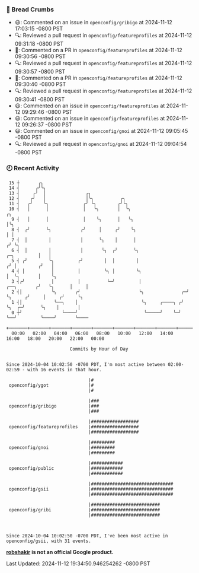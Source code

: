 ### 🍞 Bread Crumbs

 * 😃: Commented on an issue in `openconfig/gribigo` at 2024-11-12 17:03:15 -0800 PST
 * 🔍: Reviewed a pull request in  `openconfig/featureprofiles` at 2024-11-12 09:31:18 -0800 PST
 * 💬: Commented on a PR in  `openconfig/featureprofiles` at 2024-11-12 09:30:56 -0800 PST
 * 🔍: Reviewed a pull request in  `openconfig/featureprofiles` at 2024-11-12 09:30:57 -0800 PST
 * 💬: Commented on a PR in  `openconfig/featureprofiles` at 2024-11-12 09:30:40 -0800 PST
 * 🔍: Reviewed a pull request in  `openconfig/featureprofiles` at 2024-11-12 09:30:41 -0800 PST
 * 😃: Commented on an issue in `openconfig/featureprofiles` at 2024-11-12 09:29:46 -0800 PST
 * 😃: Commented on an issue in `openconfig/featureprofiles` at 2024-11-12 09:26:37 -0800 PST
 * 😃: Commented on an issue in `openconfig/gnoi` at 2024-11-12 09:05:45 -0800 PST
 * 🔍: Reviewed a pull request in  `openconfig/gnoi` at 2024-11-12 09:04:54 -0800 PST

### 🕘 Recent Activity
```
 15 ┼       ╭╮
 14 ┤      ╭╯╰╮
 13 ┤     ╭╯  │               ╭╮
 12 ┤    ╭╯   │               │╰╮          ╭╮
 11 ┤   ╭╯    ╰╮             ╭╯ ╰╮        ╭╯╰╮
 10 ┤   │      │             │   ╰╮       │  ╰╮                                               ╭╮
  9 ┤   │      │             │    ╰╮      │   ╰╮                                              │╰╮
  8 ┤  ╭╯      ╰╮           ╭╯     │     ╭╯    ╰╮                                             │ │
  7 ┤  │        │           │      ╰╮    │      │                                            ╭╯ ╰╮
  6 ┤  │        │           │       ╰╮  ╭╯      ╰╮                               ╭─╮         │   │
  5 ┤ ╭╯        ╰╮         ╭╯        │  │        │                              ╭╯ │        ╭╯   │
  4 ┤ │          │         │         ╰╮ │        ╰╮                             │  ╰╮       │    ╰╮
  3 ┤╭╯          │         │          ╰─╯         │                 ╭──╮       ╭╯   ╰╮      │     │
  2 ┤│           ╰╮       ╭╯                      ╰╮              ╭─╯  ╰╮     ╭╯     │     ╭╯     ╰╮
  1 ┤│            ╰──╮    │                        ╰╮     ╭────╮ ╭╯     ╰╮  ╭─╯      ╰╮    │       │
  0 ┼╯               ╰────╯                         ╰─────╯    ╰─╯       ╰──╯         ╰────╯       ╰────
    +───────+───────+───────+───────+───────+───────+───────+───────+───────+───────+───────+───────+────
  00:00   02:00   04:00   06:00   08:00   10:00   12:00   14:00   16:00   18:00   20:00   22:00   00:00   

						Commits by Hour of Day


Since 2024-10-04 10:02:50 -0700 PDT, I'm most active between 02:00-02:59 - with 16 events in that hour.

```



```
                               |#
 openconfig/ygot               |#
                               |#

                               |###
 openconfig/gribigo            |###
                               |###

                               |##################
 openconfig/featureprofiles    |##################
                               |##################

                               |#########
 openconfig/gnoi               |#########
                               |#########

                               |############
 openconfig/public             |############
                               |############

                               |###############################
 openconfig/gsii               |###############################
                               |###############################

                               |##########################
 openconfig/gribi              |##########################
                               |##########################



Since 2024-10-04 10:02:50 -0700 PDT, I've been most active in openconfig/gsii, with 31 events.

```
**[robshakir](mailto:robjs@google.com) is not an official Google product.**  


Last Updated: 2024-11-12 19:34:50.946254262 -0800 PST
